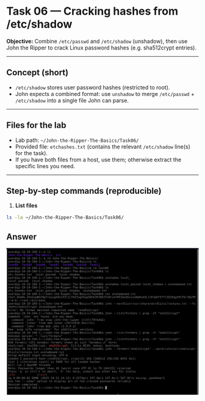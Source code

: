 # Task 06 — Cracking hashes from /etc/shadow

**Objective:** Combine `/etc/passwd` and `/etc/shadow` (unshadow), then use John the Ripper to crack Linux password hashes (e.g. sha512crypt entries).

---

## Concept (short)
- `/etc/shadow` stores user password hashes (restricted to root).  
- John expects a combined format: use `unshadow` to merge `/etc/passwd` + `/etc/shadow` into a single file John can parse.

---

## Files for the lab
- Lab path: `~/John-the-Ripper-The-Basics/Task06/`  
- Provided file: `etchashes.txt` (contains the relevant `/etc/shadow` line(s) for the task).  
- If you have both files from a host, use them; otherwise extract the specific lines you need.

---

## Step-by-step commands (reproducible)

1. **List files**
```bash
ls -la ~/John-the-Ripper-The-Basics/Task06/
```

## Answer

![Image1](./image.png)
